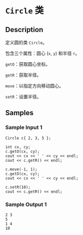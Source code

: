 # `Circle` 类

## Description
定义圆的类 `Circle`。

包含三个属性：圆心 (`x`, `y`) 和半径 `r`。

`getO`：获取圆心坐标。

`getR`：获取半径。

`move`：以指定方向移动圆心。

`setR`：设置半径。

## Samples
### Sample Input 1
```
Circle c{ 2, 3, 5 };

int cx, cy;
c.getO(cx, cy);
cout << cx << ' ' << cy << endl;
cout << c.getR() << endl;

c.move(-1, 1);
c.getO(cx, cy);
cout << cx << ' ' << cy << endl;

c.setR(10);
cout << c.getR() << endl;
```

### Sample Output 1
```
2 3
5
1 4
10
```